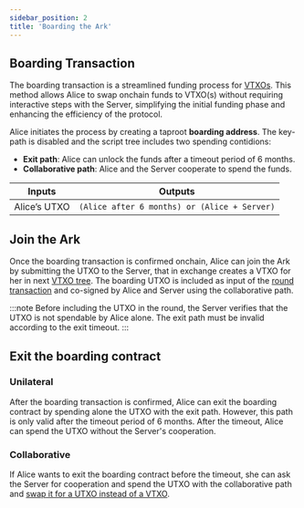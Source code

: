 ```yaml
---
sidebar_position: 2
title: 'Boarding the Ark'
---
```



## Boarding Transaction 

The boarding transaction is a streamlined funding process for [VTXOs](concepts.md#vtxo). This method allows Alice to swap onchain funds to VTXO(s) without requiring interactive steps with the Server, simplifying the initial funding phase and enhancing the efficiency of the protocol.

Alice initiates the process by creating a taproot **boarding address**. The key-path is disabled and the script tree includes two spending contidions:
- **Exit path**: Alice can unlock the funds after a timeout period of 6 months.
- **Collaborative path**: Alice and the Server cooperate to spend the funds.

| Inputs       | Outputs                                                                     |
| ------------ | --------------------------------------------------------------------------- |
| Alice’s UTXO | `(Alice after 6 months) or (Alice + Server)`                                         |

## Join the Ark

Once the boarding transaction is confirmed onchain, Alice can join the Ark by submitting the UTXO to the Server, that in exchange creates a VTXO for her in next [VTXO tree](concepts.md#vtxo-tree). The boarding UTXO is included as input of the [round transaction](concepts.md#round-transaction) and co-signed by Alice and Server using the collaborative path.

:::note
Before including the UTXO in the round, the Server verifies that the UTXO is not spendable by Alice alone. The exit path must be invalid according to the exit timeout.
:::

## Exit the boarding contract

### Unilateral

After the boarding transaction is confirmed, Alice can exit the boarding contract by spending alone the UTXO with the exit path. However, this path is only valid after the timeout period of 6 months. After the timeout, Alice can spend the UTXO without the Server's cooperation.

### Collaborative

If Alice wants to exit the boarding contract before the timeout, she can ask the Server for cooperation and spend the UTXO with the collaborative path and [swap it for a UTXO instead of a VTXO](leaving.md#collaborative-exit).